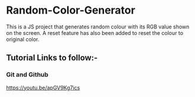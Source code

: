 # Random-Color-Generator
This is a JS project that generates random colour with its RGB value shown on the screen.
A reset feature has also been added to reset the colour to original color.
  
  ## Tutorial Links to follow:-
  ### Git and Github
  https://youtu.be/apGV9Kg7ics
